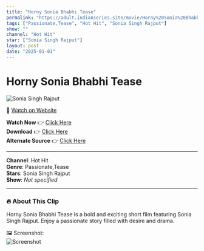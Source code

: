 ```yaml
---
title: "Horny Sonia Bhabhi Tease"
permalink: "https://adult.indianseries.site/movie/Horny%20Sonia%20Bhabhi%20Tease"
tags: ["Passionate,Tease", "Hot Hit", "Sonia Singh Rajput"]
show: ""
channel: "Hot Hit"
star: ["Sonia Singh Rajput"]
layout: post
date: "2025-01-01"
---
```


# Horny Sonia Bhabhi Tease

![Sonia Singh Rajput](https://shorts.desisins.com/wp-content/uploads/2023/04/Horny-Bhabhi-Tease-Hot-Hit-shorts.desisins.com_.jpg)

🔗 [Watch on Website](https://adult.indianseries.site/movie/Horny%20Sonia%20Bhabhi%20Tease)

**Watch Now** 👉 [Click Here](https://adult.indianseries.site/movie/Horny%20Sonia%20Bhabhi%20Tease)  
**Download** 👉 [Click Here](https://adult.indianseries.site/movie/Horny%20Sonia%20Bhabhi%20Tease)  
**Alternate Source** 👉 [Click Here](https://adult.indianseries.site/movie/Horny%20Sonia%20Bhabhi%20Tease)

---

**Channel**: Hot Hit  
**Genre**: Passionate,Tease  
**Stars**: Sonia Singh Rajput  
**Show**: *Not specified*

---

### 🔥 About This Clip

Horny Sonia Bhabhi Tease is a bold and exciting short film featuring Sonia Singh Rajput. Enjoy a passionate story filled with desire and drama.
 
🖼️ Screenshot:  
![Screenshot](https://shorts.desisins.com/wp-content/uploads/2023/04/Horny-Bhabhi-Tease-Hot-Hit-shorts.desisins.com_.jpg)
